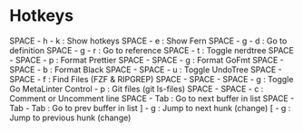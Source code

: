 # Hotkeys

SPACE - h - k                 : Show hotkeys
SPACE - e                     : Show Fern
SPACE - g - d                 : Go to definition
SPACE - g - r                 : Go to reference
SPACE - t                     : Toggle nerdtree
SPACE - SPACE - p             : Format Prettier
SPACE - SPACE - g             : Format GoFmt
SPACE - SPACE - b             : Format Black
SPACE - SPACE - u             : Toggle UndoTree
SPACE - SPACE - f             : Find Files (FZF & RIPGREP)
SPACE - SPACE - SPACE - g     : Toggle Go MetaLinter
Control - p                   : Git files (git ls-files)
SPACE - SPACE - c             : Comment or Uncomment line
SPACE - Tab                   : Go to next buffer in list 
SPACE - Tab - Tab             : Go to prev buffer in list 
] - g                         : Jump to next hunk (change)
[ - g                         : Jump to previous hunk (change)
